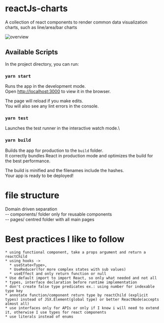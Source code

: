 # reactJs-charts

A collection of react components to render common data visualization charts, such as line/area/bar charts

![overview](https://user-images.githubusercontent.com/10211191/119553741-3532c680-bd9c-11eb-9a67-7984e67b2a27.gif)


## Available Scripts

In the project directory, you can run:

### `yarn start`

Runs the app in the development mode.\
Open [http://localhost:3000](http://localhost:3000) to view it in the browser.

The page will reload if you make edits.\
You will also see any lint errors in the console.

### `yarn test`

Launches the test runner in the interactive watch mode.\

### `yarn build`

Builds the app for production to the `build` folder.\
It correctly bundles React in production mode and optimizes the build for the best performance.

The build is minified and the filenames include the hashes.\
Your app is ready to be deployed!

# file structure

Domain driven separation \
-- components/ folder only for reusable components \
-- pages/ centred folder with all main pages

# Best practices I like to follow

    * using functional component, take a props argument and return a reactChild
    * using hooks ->
      * useState<Type>,
      * UseReducer(for more complex states with sub values)
      * useEffect and only return function or null
    * Use default import to import React, so only what needed and not all
    * types, interface declaration before runtime implementation
    * don't create false type predicates ex.: using number for indexable type key
    * annotate function/component return type by reactChild (explicit types) instead of JSX.Element(global type) or better ReactNode(accepts almost all)
    * use interfaces only for APIs or only if I know i will need to extend it, otherwise I use types for react components
    * use literals instead of enums
